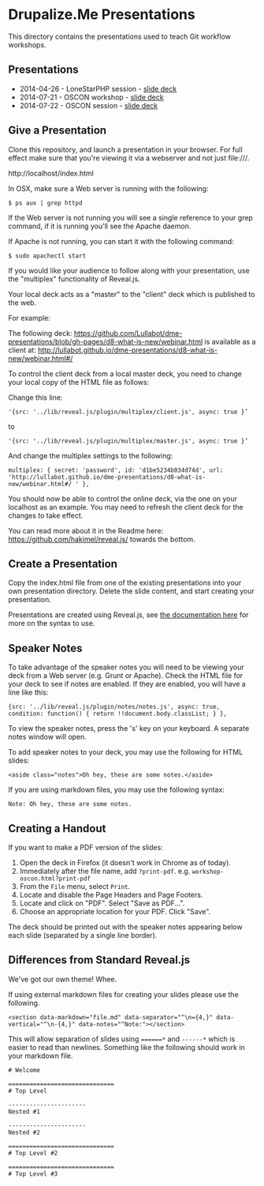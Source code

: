 # Drupalize.Me Presentations

This directory contains the presentations used to teach Git
workflow workshops.

## Presentations

- 2014-04-26 - LoneStarPHP session - [slide
  deck](session-lonestarphp-strategy.md)
- 2014-07-21 - OSCON workshop - [slide
  deck](workshop-oscon-gitforteams.md)
- 2014-07-22 - OSCON session - [slide
  deck](session-oscon-gitforgrownups.md)

## Give a Presentation

Clone this repository, and launch a presentation in your browser. For full effect make sure that you're viewing it via a webserver and not just file:///.

http://localhost/index.html

In OSX, make sure a Web server is running with the following:

````
$ ps aux | grep httpd
````

If the Web server is not running you will see a single reference to your grep command, if it is running you'll see the Apache daemon.

If Apache is not running, you can start it with the following command:

````
$ sudo apachectl start
````

If you would like your audience to follow along with your presentation, use the "multiplex" functionality of Reveal.js. 

Your local deck acts as a "master" to the "client" deck which is published to the web.

For example:

The following deck: https://github.com/Lullabot/dme-presentations/blob/gh-pages/d8-what-is-new/webinar.html
is available as a client at: http://lullabot.github.io/dme-presentations/d8-what-is-new/webinar.html#/

To control the client deck from a local master deck, you need to change your local copy of the HTML file as follows:

Change this line:

``'{src: '../lib/reveal.js/plugin/multiplex/client.js', async: true }’ ``

to 

``'{src: '../lib/reveal.js/plugin/multiplex/master.js', async: true }’``

And change the multiplex settings to the following:

````multiplex: { secret: 'password', id: 'd1be5234b034d74d', url: 'http://lullabot.github.io/dme-presentations/d8-what-is-new/webinar.html#/ ' },````

You should now be able to control the online deck, via the one on your localhost as an example. You may need to refresh the client deck for the
changes to take effect.

You can read more about it in the Readme here: https://github.com/hakimel/reveal.js/ towards the bottom.

## Create a Presentation

Copy the index.html file from one of the existing presentations into your own presentation directory. Delete the slide content, and start creating your presentation.

Presentations are created using Reveal.js, see [the documentation here](https://github.com/hakimel/reveal.js) for more on the syntax to use.

## Speaker Notes
To take advantage of the speaker notes you will need to be viewing your deck from a Web server (e.g. Grunt or Apache). Check the HTML file for your deck to see if notes are enabled. If they are enabled, you will have a line like this:

 ````{src: '../lib/reveal.js/plugin/notes/notes.js', async: true, condition: function() { return !!document.body.classList; } },````

To view the speaker notes, press the 's' key on your keyboard. A separate notes window will open.

To add speaker notes to your deck, you may use the following for HTML slides:

````<aside class="notes">Oh hey, these are some notes.</aside>````

If you are using markdown files, you may use the following syntax:

````Note: Oh hey, these are some notes.````

## Creating a Handout 

If you want to make a PDF version of the slides:

1. Open the deck in Firefox (it doesn't work in Chrome as of
   today).
2. Immediately after the file name, add `?print-pdf`. e.g.
   `workshop-oscon.html?print-pdf`
3. From the `File` menu, select `Print`.
4. Locate and disable the Page Headers and Page Footers.
5. Locate and click on "PDF". Select "Save as PDF...".
6. Choose an appropriate location for your PDF. Click "Save".

The deck should be printed out with the speaker notes appearing 
below each slide (separated by a single line border).

## Differences from Standard Reveal.js

We've got our own theme! Whee.

If using external markdown files for creating your slides please use the following.

    <section data-markdown="file.md" data-separator="^\n={4,}" data-vertical="^\n-{4,}" data-notes="^Note:"></section>

This will allow separation of slides using `======*` and `------*` which is easier to read than newlines. Something like the following should work in your markdown file.

    # Welcome

    ==============================
    # Top Level

    ----------------------
    Nested #1

    ----------------------
    Nested #2

    ==============================
    # Top Level #2

    ==============================
    # Top Level #3
